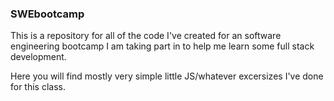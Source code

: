 ### SWEbootcamp
This is a repository for all of the code I've created for an software engineering bootcamp I am taking part in to help me learn some full stack development.

Here you will find mostly very simple little JS/whatever excersizes I've done for this class. 
